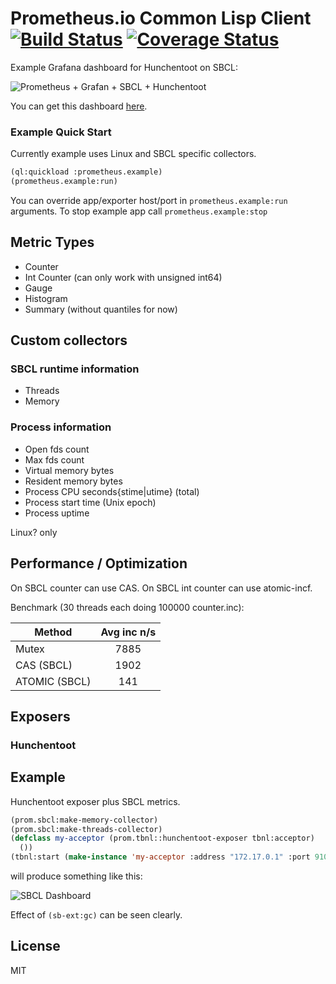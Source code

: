# Prometheus.io Common Lisp Client [![Build Status](https://travis-ci.org/deadtrickster/prometheus.cl.svg?branch=master)](https://travis-ci.org/deadtrickster/prometheus.cl) [![Coverage Status](https://coveralls.io/repos/github/deadtrickster/prometheus.cl/badge.svg?branch=master)](https://coveralls.io/github/deadtrickster/prometheus.cl?branch=master)

Example Grafana dashboard for Hunchentoot on SBCL:

![Prometheus + Grafan + SBCL + Hunchentoot](http://i.imgur.com/oO2murq.png)

You can get this dashboard [here](https://raw.githubusercontent.com/deadtrickster/prometheus.cl/master/dashboards/HunchentootSBCL.json).

### Example Quick Start
Currently example uses Linux and SBCL specific collectors. 

```lisp
(ql:quickload :prometheus.example)
(prometheus.example:run)
```
You can override app/exporter host/port in `prometheus.example:run` arguments. To stop example app call `prometheus.example:stop`


## Metric Types

- Counter
- Int Counter (can only work with unsigned int64)
- Gauge
- Histogram
- Summary (without quantiles for now)

## Custom collectors

### SBCL runtime information
 - Threads
 - Memory
 
### Process information
 - Open fds count
 - Max fds count
 - Virtual memory bytes
 - Resident memory bytes
 - Process CPU seconds{stime|utime} (total)
 - Process start time (Unix epoch)
 - Process uptime
 
Linux? only

## Performance / Optimization
On SBCL counter can use CAS. On SBCL int counter can use atomic-incf.

Benchmark (30 threads each doing 100000 counter.inc):

| Method        | Avg inc n/s |
| ------------- |:-----------:|
| Mutex         | 7885        |
| CAS (SBCL)    | 1902        |
| ATOMIC (SBCL) | 141         |

## Exposers

### Hunchentoot

## Example

Hunchentoot exposer plus SBCL metrics.

```lisp
(prom.sbcl:make-memory-collector)
(prom.sbcl:make-threads-collector)
(defclass my-acceptor (prom.tbnl::hunchentoot-exposer tbnl:acceptor)
  ())
(tbnl:start (make-instance 'my-acceptor :address "172.17.0.1" :port 9101))
```
will produce something like this:

![SBCL Dashboard](http://i.imgur.com/5FarndD.png)

Effect of `(sb-ext:gc)` can be seen clearly.

## License
MIT
